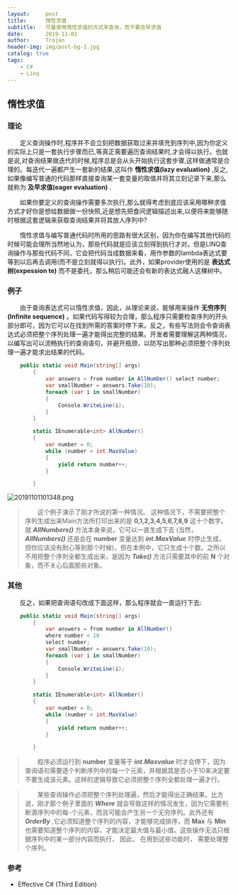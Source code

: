 ```yaml
---
layout:     post
title:      惰性求值
subtitle:   尽量使用惰性求值的方式来查询，而不要及早求值
date:       2019-11-01
author:     Trojan
header-img: img/post-bg-1.jpg
catalog: true
tags:
    - C#
    - Linq
---
```


## 惰性求值

### 理论

&emsp;&emsp;定义查询操作时,程序并不会立刻把数据获取过来并填充到序列中,因为你定义的实际上只是一套执行步骤而已,等真正需要遍历查询结果时,才会得以执行。也就是说,对查询结果做迭代的时候,程序总是会从头开始执行这套步骤,这样做通常是合理的。每迭代一遍都产生一套新的结果,这叫作 **惰性求值(lazy evaluation)** ,反之,如果像编写普通的代码那样直接查询某一套变量的取值并将其立刻记录下来,那么就称为 **及早求值(eager evaluation)** .   

&emsp;&emsp;如果你要定义的查询操作需要多次执行,那么就得考虑到底应该采用哪种求值方式才好你是想给数据做一份快照,近是想先把食间逻辑描述出来,以便将来能够随时根据这套逻辑来获取查询结果并将其放人序列中?   

&emsp;&emsp;惰性求值与编写普通代码时所用的思路有很大区别，因为你在编写其他代码的时候可能会理所当然地认为，那些代码就是应该立刻得到执行才对。但是LINQ查询操作与那些代码不同，它会把代码当成数据来看，用作参数的lambda表达式要等到以后再去调用(而不是立刻就得以执行)。此外，如果provider使用的是 **表达式树(expession te)** 而不是委托，那么稍后可能还会有新的表达式融人这棵树中。

### 例子

&emsp;&emsp;由于查询表达式可以惰性求值，因此，从理论来说，能够用来操作 **无穷序列(Infinite sequence)** 。如果代码写得较为合理，那么程序只需要检查序列的开头部分即可，因为它可以在找到所需的答案时停下来。反之，有些写法则会令查询表达式必须把整个序列处理一遍才能得出完整的结果。开发者需要理解这两种情况，以编写出可以流畅执行的查询语句，并避开瓶颈，以防写出那种必须把整个序列处理一遍才能求出结果的代码。

```csharp
    public static void Main(string[] args)
        {
            var answers = from number in AllNumber() select number;
            var smallNumber = answers.Take(10);
            foreach (var i in smallNumber)
            {
                Console.WriteLine(i);
            }
        }

        static IEnumerable<int> AllNumber()
        {
            var number = 0;
            while (number < int.MaxValue)
            {
                yield return number++;
            }

        }
```

![20191101101348.png](http://images.oulongxing.com//blog/20191101101348.png?imageMogr2/thumbnail/!50p)


> &emsp;&emsp;这个例子演示了刚才所说的第一种情况。 这种情况下，不需要把整个序列生成出来Main方法所打印出来的是 **0,1,2,3,4,5,6,7,8,9** 这十个数字。就 ***AlINumbers()*** 方法本身来说，它可以一直生成下去 (当然，***AllNumbers()*** 还是会在 **number** 变量达到 ***int.MaxValue*** 时停止生成，但你应该没有耐心等到那个时候)，但在本例中，它只生成十个数。之所以不用把整个序列全都生成出来，是因为 ***Take()*** 方法只需要其中的前 **N** 个对象，而不关心后面那些对象。


### 其他

&emsp;&emsp;反之，如果把查询语句改成下面这样，那么程序就会一直运行下去:

```csharp
    public static void Main(string[] args)
        {
            var answers = from number in AllNumber() 
            where number < 10 
            select number;
            var smallNumber = answers.Take(10);
            foreach (var i in smallNumber)
            {
                Console.WriteLine(i);
            }
        }

        static IEnumerable<int> AllNumber()
        {
            var number = 0;
            while (number < int.MaxValue)
            {
                yield return number++;
            }

        }
```

> &emsp;&emsp;程序必须运行到 **number** 变量等于 ***int.Maxvalue*** 时才会停下，因为查询语句需要逐个判断序列中的每一个元索，并根据其是否小于10来决定要不要生成该元素。这样的逻辑导致它必须把整个序列全都处理一遍才行。   

> &emsp;&emsp;某些查询操作必须把整个序列处理遍，然后才能得出正确结果。比方说，刚才那个例子里面的 ***Where*** 就会导致这样的情况发生，因为它需要判断源序列中的每-个元素，而且可能会产生另一个无穷序列。此外还有 ***OrderBy*** ,它必须知道整个序列的内容，才能够完成排序，而 **Max** 与 **Min** 也需要知道整个序列的内容，才能决定最大值与最小值。这些操作无法只根据序列中的某一部分内容而执行， 因此，  在用到这些功能时，
需要处理整个序列。

### 参考
- Effective C# (Third Edition)

